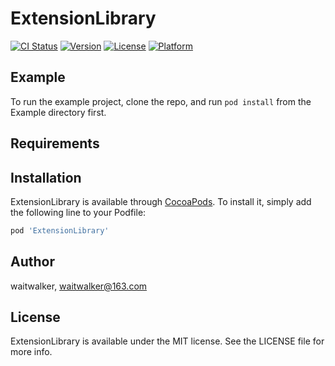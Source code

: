 # ExtensionLibrary

[![CI Status](https://img.shields.io/travis/waitwalker/ExtensionLibrary.svg?style=flat)](https://travis-ci.org/waitwalker/ExtensionLibrary)
[![Version](https://img.shields.io/cocoapods/v/ExtensionLibrary.svg?style=flat)](https://cocoapods.org/pods/ExtensionLibrary)
[![License](https://img.shields.io/cocoapods/l/ExtensionLibrary.svg?style=flat)](https://cocoapods.org/pods/ExtensionLibrary)
[![Platform](https://img.shields.io/cocoapods/p/ExtensionLibrary.svg?style=flat)](https://cocoapods.org/pods/ExtensionLibrary)

## Example

To run the example project, clone the repo, and run `pod install` from the Example directory first.

## Requirements

## Installation

ExtensionLibrary is available through [CocoaPods](https://cocoapods.org). To install
it, simply add the following line to your Podfile:

```ruby
pod 'ExtensionLibrary'
```

## Author

waitwalker, waitwalker@163.com

## License

ExtensionLibrary is available under the MIT license. See the LICENSE file for more info.
